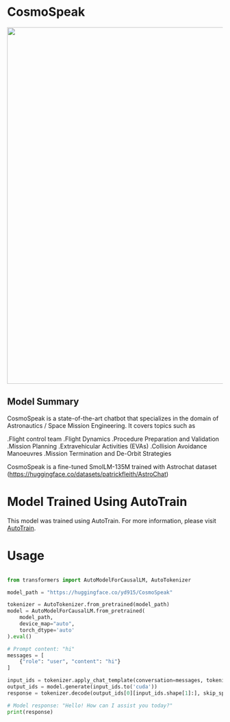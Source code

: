 # CosmoSpeak

<center>
    <img src="https://i.postimg.cc/mrJvQpkL/speak.png" alt="CosmoSpeak" width="1216" height="832">
</center>

## Model Summary

CosmoSpeak is a state-of-the-art chatbot that specializes in the domain of Astronautics / Space Mission Engineering. It covers topics such as 

.Flight control team
.Flight Dynamics
.Procedure Preparation and Validation
.Mission Planning
.Extravehicular Activities (EVAs)
.Collision Avoidance Manoeuvres
.Mission Termination and De-Orbit Strategies



CosmoSpeak is a fine-tuned SmolLM-135M trained with Astrochat dataset (https://huggingface.co/datasets/patrickfleith/AstroChat) 

# Model Trained Using AutoTrain

This model was trained using AutoTrain. For more information, please visit [AutoTrain](https://hf.co/docs/autotrain).

# Usage

```python

from transformers import AutoModelForCausalLM, AutoTokenizer

model_path = "https://huggingface.co/yd915/CosmoSpeak"

tokenizer = AutoTokenizer.from_pretrained(model_path)
model = AutoModelForCausalLM.from_pretrained(
    model_path,
    device_map="auto",
    torch_dtype='auto'
).eval()

# Prompt content: "hi"
messages = [
    {"role": "user", "content": "hi"}
]

input_ids = tokenizer.apply_chat_template(conversation=messages, tokenize=True, add_generation_prompt=True, return_tensors='pt')
output_ids = model.generate(input_ids.to('cuda'))
response = tokenizer.decode(output_ids[0][input_ids.shape[1]:], skip_special_tokens=True)

# Model response: "Hello! How can I assist you today?"
print(response)
```
